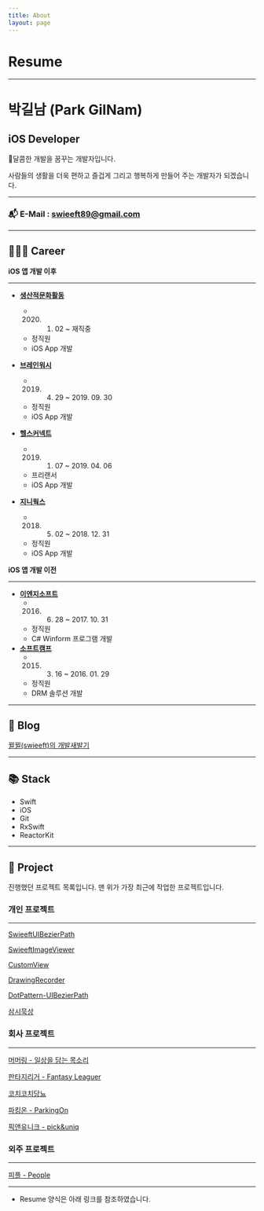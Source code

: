 ```yaml
---
title: About
layout: page
---
```


# Resume

---

# 박길남 (Park GilNam)

## iOS Developer

🍭달콤한 개발을 꿈꾸는 개발자입니다.

사람들의 생활을 더욱 편하고 즐겁게 그리고 행복하게 만들어 주는 개발자가 되겠습니다.

---

### 📬 E-Mail : **[swieeft89@gmail.com](mailto:swieeft89@gmail.com)**

---

## 👨🏻‍💻 Career

**iOS 앱 개발 이후**

---

- **[생산적문화활동](https://www.murmuring.fun/)**
    - 2020. 01. 02 ~ 재직중
    - 정직원
    - iOS App 개발

- **[브레인워시](http://www.fantasyleaguer.co.kr/)**
    - 2019. 04. 29 ~ 2019. 09. 30
    - 정직원
    - iOS App 개발

- **[헬스커넥트](https://www.hconnect.co.kr/)**
    - 2019. 01. 07 ~ 2019. 04. 06
    - 프리랜서
    - iOS App 개발

- **[지니웍스](http://www.genieworks.net/)**
    - 2018. 05. 02 ~ 2018. 12. 31
    - 정직원
    - iOS App 개발

**iOS 앱 개발 이전**

---

- [**이엔지소프트**](http://www.engsoft.kr/)
    - 2016. 06. 28 ~ 2017. 10. 31
    - 정직원
    - C# Winform 프로그램 개발
- **[소프트캠프](https://www.softcamp.co.kr/)**
    - 2015. 03. 16 ~ 2016. 01. 29
    - 정직원
    - DRM 솔루션 개발

---

## 📝 Blog

[뀔뀔(swieeft)의 개발새발기](https://www.notion.so/swieeft-3324cfd36164460d968d7d2545f92dab)

---

## 📚 Stack

- Swift
- iOS
- Git
- RxSwift
- ReactorKit

---

## 📱 Project

진행했던 프로젝트 목록입니다. 맨 위가 가장 최근에 작업한 프로젝트입니다.

### 개인 프로젝트

---

[SwieeftUIBezierPath](Resume/SwieeftUIBezierPath.md)

[SwieeftImageViewer](Resume/SwieeftImageViewer.md)

[CustomView](Resume/CustomView.md)

[DrawingRecorder](Resume/DrawingRecorder.md)

[DotPattern-UIBezierPath](Resume/DotPattern%20UIBezierPath.md)

[삼시묵상](Resume/Untitled.md)

### 회사 프로젝트

---

[머머링 - 일상을 담는 목소리](Resume/Untitled%201.md)

[판타지리거 - Fantasy Leaguer](Resume/Fantasy%20Leaguer.md)

[코치코치당뇨](Resume/Untitled%202.md)

[파킹온 - ParkingOn](Resume/ParkingOn.md)

[픽앤유니크 - pick&uniq](Resume/pick%20uniq.md)

### 외주 프로젝트

---

[피플 - People](Resume/People.md)

---

- Resume 양식은 아래 링크를 참조하였습니다.
